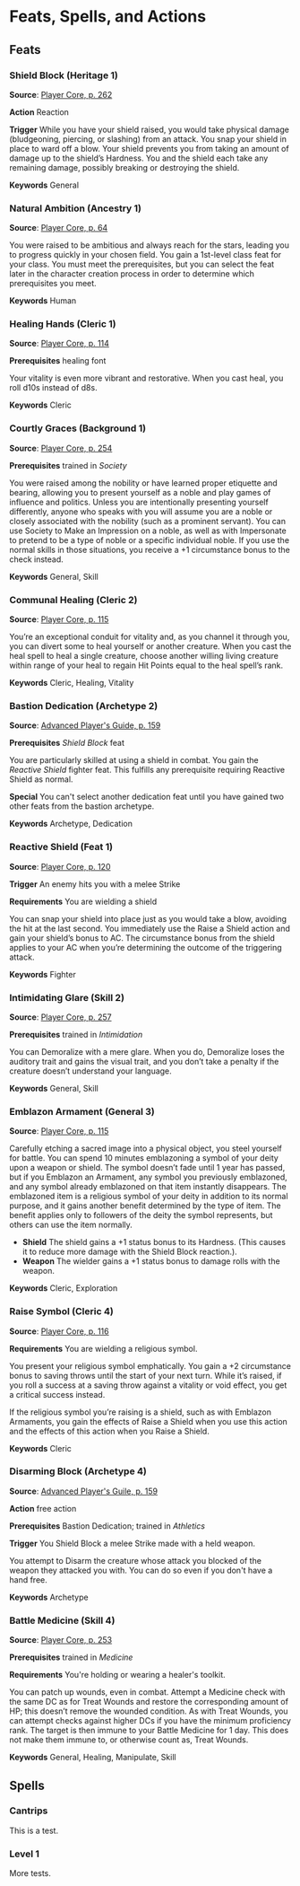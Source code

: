 # Feats, Spells, and Actions

## Feats

### Shield Block (Heritage 1)

**Source**: [Player Core, p. 262](https://2e.aonprd.com/Feats.aspx?ID=5212)

**Action** Reaction

**Trigger** While you have your shield raised, you would take physical damage (bludgeoning, piercing, or slashing) from an attack.
You snap your shield in place to ward off a blow. Your shield prevents you from taking an amount of damage up to the shield’s Hardness. You and the shield each take any remaining damage, possibly breaking or destroying the shield.

**Keywords** General

### Natural Ambition (Ancestry 1)

**Source**: [Player Core, p. 64](https://2e.aonprd.com/Feats.aspx?ID=4478)

You were raised to be ambitious and always reach for the stars, leading you to progress quickly in your chosen field. You gain a 1st-level class feat for your class. You must meet the prerequisites, but you can select the feat later in the character creation process in order to determine which prerequisites you meet.

**Keywords** Human

### Healing Hands (Cleric 1)

**Source**: [Player Core, p. 114](https://2e.aonprd.com/Feats.aspx?ID=4646)

**Prerequisites** healing font

Your vitality is even more vibrant and restorative. When you cast heal, you roll d10s instead of d8s.

**Keywords** Cleric

### Courtly Graces (Background 1)

**Source**: [Player Core, p. 254](https://2e.aonprd.com/Feats.aspx?ID=5138)

**Prerequisites** trained in _Society_

You were raised among the nobility or have learned proper etiquette and bearing, allowing you to present yourself as a noble and play games of influence and politics. Unless you are intentionally presenting yourself differently, anyone who speaks with you will assume you are a noble or closely associated with the nobility (such as a prominent servant). You can use Society to Make an Impression on a noble, as well as with Impersonate to pretend to be a type of noble or a specific individual noble. If you use the normal skills in those situations, you receive a +1 circumstance bonus to the check instead.

**Keywords** General, Skill

### Communal Healing (Cleric 2)

**Source**: [Player Core, p. 115](https://2e.aonprd.com/Feats.aspx?ID=4648)

You’re an exceptional conduit for vitality and, as you channel it through you, you can divert some to heal yourself or another creature. When you cast the heal spell to heal a single creature, choose another willing living creature within range of your heal to regain Hit Points equal to the heal spell’s rank.

**Keywords** Cleric, Healing, Vitality

### Bastion Dedication (Archetype 2)

**Source**: [Advanced Player's Guide, p. 159](https://2e.aonprd.com/Feats.aspx?ID=1895)

**Prerequisites** _Shield Block_ feat

You are particularly skilled at using a shield in combat. You gain the _Reactive Shield_ fighter feat. This fulfills any prerequisite requiring Reactive Shield as normal.

**Special** You can't select another dedication feat until you have gained two other feats from the bastion archetype.

**Keywords** Archetype, Dedication

### Reactive Shield (Feat 1)

**Source**: [Player Core, p. 120](https://2e.aonprd.com/Feats.aspx?ID=4772)

**Trigger** An enemy hits you with a melee Strike

**Requirements** You are wielding a shield

You can snap your shield into place just as you would take a blow, avoiding the hit at the last second. You immediately use the Raise a Shield action and gain your shield’s bonus to AC. The circumstance bonus from the shield applies to your AC when you’re determining the outcome of the triggering attack.

**Keywords** Fighter

### Intimidating Glare (Skill 2)

**Source**: [Player Core, p. 257](https://2e.aonprd.com/Feats.aspx?ID=5162)

**Prerequisites** trained in _Intimidation_

You can Demoralize with a mere glare. When you do, Demoralize loses the auditory trait and gains the visual trait, and you don’t take a penalty if the creature doesn’t understand your language.

**Keywords** General, Skill

### Emblazon Armament (General 3)

**Source**: [Player Core, p. 115](https://2e.aonprd.com/Feats.aspx?ID=4649)

Carefully etching a sacred image into a physical object, you steel yourself for battle. You can spend 10 minutes emblazoning a symbol of your deity upon a weapon or shield. The symbol doesn’t fade until 1 year has passed, but if you Emblazon an Armament, any symbol you previously emblazoned, and any symbol already emblazoned on that item instantly disappears. The emblazoned item is a religious symbol of your deity in addition to its normal purpose, and it gains another benefit determined by the type of item. The benefit applies only to followers of the deity the symbol represents, but others can use the item normally.

- **Shield** The shield gains a +1 status bonus to its Hardness. (This causes it to reduce more damage with the Shield Block reaction.).
- **Weapon** The wielder gains a +1 status bonus to damage rolls with the weapon.

**Keywords** Cleric, Exploration

### Raise Symbol (Cleric 4)

**Source**: [Player Core, p. 116](https://2e.aonprd.com/Feats.aspx?ID=4658)

**Requirements** You are wielding a religious symbol.

You present your religious symbol emphatically. You gain a +2 circumstance bonus to saving throws until the start of your next turn. While it’s raised, if you roll a success at a saving throw against a vitality or void effect, you get a critical success instead.

If the religious symbol you’re raising is a shield, such as with Emblazon Armaments, you gain the effects of Raise a Shield when you use this action and the effects of this action when you Raise a Shield.

**Keywords** Cleric

### Disarming Block (Archetype 4)

**Source**: [Advanced Player's Guile, p. 159](https://2e.aonprd.com/Feats.aspx?ID=1896)

**Action** free action

**Prerequisites** Bastion Dedication; trained in _Athletics_

**Trigger** You Shield Block a melee Strike made with a held weapon.

You attempt to Disarm the creature whose attack you blocked of the weapon they attacked you with. You can do so even if you don't have a hand free.

**Keywords** Archetype

### Battle Medicine (Skill 4)

**Source**: [Player Core, p. 253](https://2e.aonprd.com/Feats.aspx?ID=5125)

**Prerequisites** trained in _Medicine_

**Requirements** You're holding or wearing a healer's toolkit.

You can patch up wounds, even in combat. Attempt a Medicine check with the same DC as for Treat Wounds and restore the corresponding amount of HP; this doesn’t remove the wounded condition. As with Treat Wounds, you can attempt checks against higher DCs if you have the minimum proficiency rank. The target is then immune to your Battle Medicine for 1 day. This does not make them immune to, or otherwise count as, Treat Wounds.

**Keywords** General, Healing, Manipulate, Skill

## Spells

### Cantrips

This is a test.

### Level 1

More tests.